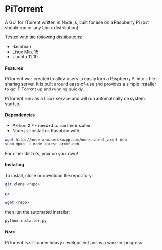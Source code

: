 # PiTorrent

A GUI for rTorrent written in Node.js, built for use on a Raspberry Pi (but should run on any Linux distribution) 

Tested with the following distributions:
 
 * Raspbian
 * Linux Mint 15
 * Ubuntu 12.10
 
#### Features
PiTorrent was created to allow users to easily turn a Raspberry Pi into a file-sharing server. It is built around ease-of-use and provides a simple installer to get PiTorrent up and running quickly.

PiTorrent runs as a Linux service and will run automatically on system startup. 

  
#### Dependencies

 * Python 2.7 - needed to run the installer 
 * Node.js - install on Raspbian with:

  ```bash 
  wget http://node-arm.herokuapp.com/node_latest_armhf.deb
  sudo dpkg -i node_latest_armhf.deb

  ```
  For other distro's, your on your own!

#### Installing
To install, clone or download the repository:
```bash
git clone <repo>
```
or

```bash
wget <repo>
```

then run the automated installer:
```bash
python installer.py
```

#### Note
PiTorrent is still under heavy development and is a work-in-progress

